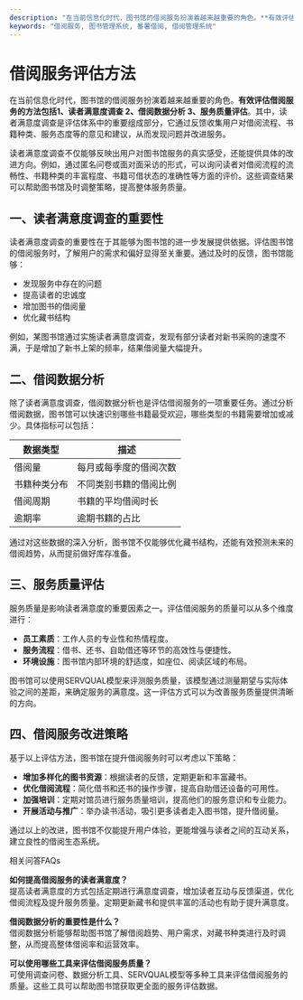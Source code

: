 ```yaml
---
description: "在当前信息化时代，图书馆的借阅服务扮演着越来越重要的角色。**有效评估借阅服务的方法包括1、读者满意度调查 2、借阅数据分析 3、服务质量评估**。其中，读者满意度调查是评估体系中的重要组成部分，它通过反馈收集用户对借阅流程、书籍种类、服务态度等的意见和建议，从而发现问题并改进服务。"
keywords: "借阅服务, 图书管理系统, 番薯借阅, 借阅管理系统"
---
```

# 借阅服务评估方法

在当前信息化时代，图书馆的借阅服务扮演着越来越重要的角色。**有效评估借阅服务的方法包括1、读者满意度调查 2、借阅数据分析 3、服务质量评估**。其中，读者满意度调查是评估体系中的重要组成部分，它通过反馈收集用户对借阅流程、书籍种类、服务态度等的意见和建议，从而发现问题并改进服务。

读者满意度调查不仅能够反映出用户对图书馆服务的真实感受，还能提供具体的改进方向。例如，通过匿名问卷或面对面采访的形式，可以询问读者对借阅流程的流畅性、书籍种类的丰富程度、书籍可借状态的准确性等方面的评价。这些调查结果可以帮助图书馆及时调整策略，提高整体服务质量。

## **一、读者满意度调查的重要性**

读者满意度调查的重要性在于其能够为图书馆的进一步发展提供依据。评估图书馆的借阅服务时，了解用户的需求和偏好显得至关重要。通过及时的反馈，图书馆能够：

- 发现服务中存在的问题
- 提高读者的忠诚度
- 增加图书的借阅量
- 优化藏书结构

例如，某图书馆通过实施读者满意度调查，发现有部分读者对新书采购的速度不满，于是增加了新书上架的频率，结果借阅量大幅提升。

## **二、借阅数据分析**

除了读者满意度调查，借阅数据分析也是评估借阅服务的一项重要任务。通过分析借阅数据，图书馆可以快速识别哪些书籍最受欢迎，哪些类型的书籍需要增加或减少。具体指标可以包括：

| 数据类型         | 描述                     |
|------------------|--------------------------|
| 借阅量           | 每月或每季度的借阅次数 |
| 书籍种类分布     | 不同类别书籍的借阅比例 |
| 借阅周期         | 书籍的平均借阅时长     |
| 逾期率           | 逾期书籍的占比         |

通过对这些数据的深入分析，图书馆不仅能够优化藏书结构，还能有效预测未来的借阅趋势，从而提前做好库存准备。

## **三、服务质量评估**

服务质量是影响读者满意度的重要因素之一。评估借阅服务的质量可以从多个维度进行：

- **员工素质**：工作人员的专业性和热情程度。
- **服务流程**：借书、还书、自助借还等环节的高效性与便捷性。
- **环境设施**：图书馆内部环境的舒适度，如座位、阅读区域的布局。

图书馆可以使用SERVQUAL模型来评测服务质量，该模型通过测量期望与实际体验之间的差距，来确定服务的满意度。这一评估方式可以为改善服务质量提供清晰的方向。

## **四、借阅服务改进策略**

基于以上评估方法，图书馆在提升借阅服务时可以考虑以下策略：

- **增加多样化的图书资源**：根据读者的反馈，定期更新和丰富藏书。
- **优化借阅流程**：简化借书和还书的操作步骤，提高自助借还设备的可用性。
- **加强培训**：定期对馆员进行服务质量培训，提高他们的服务意识和专业能力。
- **开展活动与推广**：举办读书活动，吸引更多读者走入图书馆，提升借阅量。

通过以上的改进，图书馆不仅能提升用户体验，更能增强与读者之间的互动关系，建立良性的借阅生态系统。

相关问答FAQs

**如何提高借阅服务的读者满意度？**  
提高读者满意度的方式包括定期进行满意度调查，增加读者互动与反馈渠道，优化借阅流程及提升服务质量。定期更新藏书和提供丰富的活动也有助于提升满意度。

**借阅数据分析的重要性是什么？**  
借阅数据分析能够帮助图书馆了解借阅趋势、用户需求，对藏书种类进行及时调整，从而提高整体借阅率和运营效率。

**可以使用哪些工具来评估借阅服务质量？**  
可使用调查问卷、数据分析工具、SERVQUAL模型等多种工具来评估借阅服务的质量。这些工具可以帮助图书馆获取更全面的服务评估数据。
